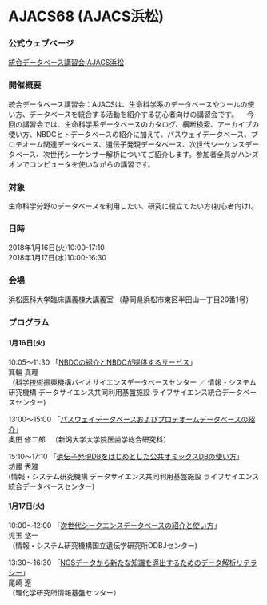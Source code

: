 # AJACS68 (AJACS浜松)

### 公式ウェブページ
[統合データベース講習会:AJACS浜松](http://events.biosciencedbc.jp/training/ajacs68)  

### 開催概要
統合データベース講習会：AJACSは、生命科学系のデータベースやツールの使い方、データベースを統合する活動を紹介する初心者向けの講習会です。
　今回の講習会では、生命科学系データベースのカタログ、横断検索、アーカイブの使い方、NBDCヒトデータベースの紹介に加えて、パスウェイデータベース、プロテオーム関連データベース、遺伝子発現データベース、次世代シーケンスデータベース、次世代シーケンサー解析についてご紹介します。参加者全員がハンズオンでコンピュータを使いながらの講習です。

### 対象
生命科学分野のデータベースを利用したい、研究に役立てたい方(初心者向け)。  

### 日時
2018年1月16日(火)10:00-17:10  
2018年1月17日(水)10:00-16:30   

### 会場
浜松医科大学臨床講義棟大講義室
（静岡県浜松市東区半田山一丁目20番1号）

### プログラム
#### 1月16日(火)
10:05～11:30 「[NBDCの紹介とNBDCが提供するサービス](https://github.com/AJACS-training/AJACS68/blob/master/01_minowa/)」    
箕輪 真理  
（科学技術振興機構バイオサイエンスデータベースセンター ／ 情報・システム研究機構 データサイエンス共同利用基盤施設 ライフサイエンス統合データベースセンター)  


13:00～15:00 「[パスウェイデータベースおよびプロテオームデータベースの紹介](https://github.com/AJACS-training/AJACS68/blob/master/02_okuda/)」  
奥田 修二郎  
（新潟大学大学院医歯学総合研究科）


15:10～17:10 「[遺伝子発現DBをはじめとした公共オミックスDBの使い方](https://github.com/AJACS-training/AJACS68/blob/master/03_bono/)」  
坊農 秀雅  
(情報・システム研究機構 データサイエンス共同利用基盤施設 ライフサイエンス統合データベースセンター)


#### 1月17日(火)
10:00～12:00 「[次世代シークエンスデータベースの紹介と使い方](https://github.com/AJACS-training/AJACS68/blob/master/04_kodama/)」    
児玉 悠一  
（情報・システム研究機構国立遺伝学研究所DDBJセンター)  


13:30～16:30 「[NGSデータから新たな知識を導出するためのデータ解析リテラシー](https://github.com/AJACS-training/AJACS68/blob/master/05_ozaki/)」  
尾崎 遼  
（理化学研究所情報基盤センター）
